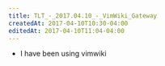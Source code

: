 ```yaml
---
title: TLT_-_2017.04.10_-_VimWiki_Gateway
createdAt: 2017-04-10T10:30-04:00
editedAt: 2017-04-10T11:04-04:00
---
```



* I have been using vimwiki

